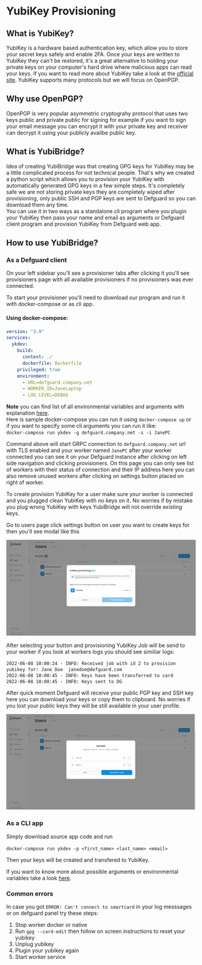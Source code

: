 # YubiKey Provisioning

## What is YubiKey?

YubiKey is a hardware based authentication key, which allow you to store your secret keys safely and enable 2FA. Once your keys are written to YubiKey they can't be restored, it's a great alternative to holding your private keys on your computer's hard drive where malicious apps can read your keys. If you want to read more about YubiKey take a look at the [official site](https://www.yubico.com/products/). YubiKey supports many protocols but we will focus on OpenPGP.

## Why use OpenPGP?

OpenPGP is very popular asymmetric cryptograhy protocol that uses two keys public and private public for signing for example if you want to sign your email message you can encrypt it with your private key and receiver can decrypt it using your publicly availbe public key.

## What is YubiBridge?

Idea of creating YubiBridge was that creating GPG keys for YubiKey may be a little complicated process for not technical people. That's why we created a python script which allows you to provision your YubiKey with automatically generated GPG keys in a few simple steps. It's completely safe we are not storing private keys they are completely wiped after provisioning, only public SSH and PGP keys are sent to Defguard so you can download them  any time.\
You can use it in two ways as a standalone cli program where you plugin your YubiKey then pass your name and email as arguments or Defguard client program and provision YubiKey from Defguard web app.

## How to use YubiBridge?

### As a Defguard client

On your left sidebar you'll see a provisioner tabs after clicking it you'll see provisioners page with all available provisioners if no provisioners was ever connected.

To start your provisioner you'll need to download our program and run it with docker-compose or as cli app.

#### Using docker-compose:

```yaml
version: "3.9"
services:
  ykdev:
    build:
      context: ./
      dockerfile: Dockerfile
    privileged: true
    environment: 
      - URL=defguard.company.net
      - WORKER_ID=JaneLaptop
      - LOG_LEVEL=DEBUG
```

**Note** you can find list of all environmental variables and arguments with explanation [here](../in-depth/environmental-variables-configuration.md).\
Here is sample docker-compose you can run it using `docker-compose up` or if you want to specify some cli arguments you can run it like: \
`docker-compose run ykdev -g defguard.company.net -s -i JanePC`&#x20;

Command above will start GRPC connection to `defguard.company.net` url with TLS enabled and your worker named `JanePC` after your worker connected you can see it on your Defguard instance after clicking on left side navigation and clicking provisioners. On this page you can only see list of workers with their status of connection and their IP address here you can also remove unused workers after clicking on settings button placed on right of worker.&#x20;

To create provision YubiKey for a user make sure your worker is connected and you plugged clean YubiKey with no keys on it. No worries if by mistake you plug wrong YubiKey with keys YubiBridge will not override existing keys.

Go to users page click settings button on user you want to create keys for then you'll see modal like this

![Provisioning modal first step](../.gitbook/assets/ProvisioningModal.png)

After selecting your button and provisioning YubiKey Job will be send to your worker if you look at workers logs you should see similiar logs:

```
2022-06-08 10:00:24 - INFO: Received job with id 2 to provision yubikey for: Jane Doe  janedoe@defguard.com
2022-06-08 10:00:45 - INFO: Keys have been transferred to card
2022-06-08 10:00:45 - INFO: Keys sent to DG
```

After quick moment Defguard will receive your public PGP key and SSH key here you can download your keys or copy them to clipboard. No worries if you lost your public keys they will be still available in your user profile.

![Successful provision modal](../.gitbook/assets/ProvisioningModalKeys.png)

### As a CLI app&#x20;

Simply download source app code and run

`docker-compose run ykdev -p <first_name> <last_name> <email>`&#x20;

Then your keys will be created and transfered to YubiKey.

If you want to know more about possible arguments or environmental variables take a look [here](../in-depth/environmental-variables-configuration.md).

### Common errors
In case you got `ERROR: Can't connect to smartcard` in your log messsages or on defguard panel try these steps:
1.  Stop worker docker or native
2. Run `gpg --card-edit` then follow on screen instructions to reset your yubikey
3. Unplug yubikey
4. Plugin your yubikey again
5. Start worker service


